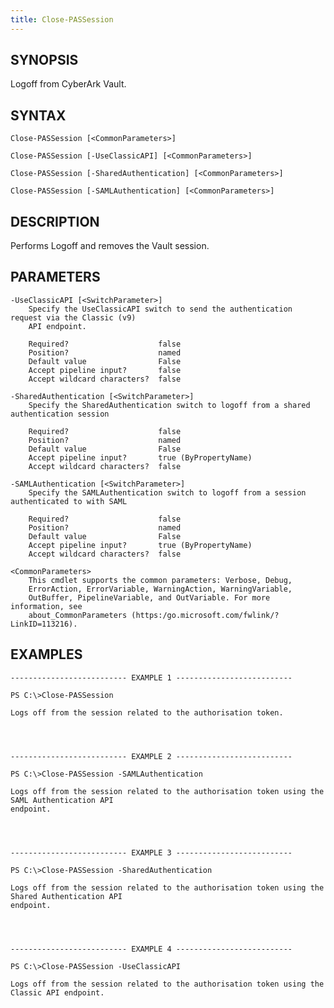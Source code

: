 ```yaml
---
title: Close-PASSession
---
```


## SYNOPSIS

Logoff from CyberArk Vault.

## SYNTAX

    Close-PASSession [<CommonParameters>]

    Close-PASSession [-UseClassicAPI] [<CommonParameters>]

    Close-PASSession [-SharedAuthentication] [<CommonParameters>]

    Close-PASSession [-SAMLAuthentication] [<CommonParameters>]

## DESCRIPTION

Performs Logoff and removes the Vault session.

## PARAMETERS

    -UseClassicAPI [<SwitchParameter>]
        Specify the UseClassicAPI switch to send the authentication request via the Classic (v9)
        API endpoint.

        Required?                    false
        Position?                    named
        Default value                False
        Accept pipeline input?       false
        Accept wildcard characters?  false

    -SharedAuthentication [<SwitchParameter>]
        Specify the SharedAuthentication switch to logoff from a shared authentication session

        Required?                    false
        Position?                    named
        Default value                False
        Accept pipeline input?       true (ByPropertyName)
        Accept wildcard characters?  false

    -SAMLAuthentication [<SwitchParameter>]
        Specify the SAMLAuthentication switch to logoff from a session authenticated to with SAML

        Required?                    false
        Position?                    named
        Default value                False
        Accept pipeline input?       true (ByPropertyName)
        Accept wildcard characters?  false

    <CommonParameters>
        This cmdlet supports the common parameters: Verbose, Debug,
        ErrorAction, ErrorVariable, WarningAction, WarningVariable,
        OutBuffer, PipelineVariable, and OutVariable. For more information, see
        about_CommonParameters (https:/go.microsoft.com/fwlink/?LinkID=113216).

## EXAMPLES

    -------------------------- EXAMPLE 1 --------------------------

    PS C:\>Close-PASSession

    Logs off from the session related to the authorisation token.




    -------------------------- EXAMPLE 2 --------------------------

    PS C:\>Close-PASSession -SAMLAuthentication

    Logs off from the session related to the authorisation token using the SAML Authentication API
    endpoint.




    -------------------------- EXAMPLE 3 --------------------------

    PS C:\>Close-PASSession -SharedAuthentication

    Logs off from the session related to the authorisation token using the Shared Authentication API
    endpoint.




    -------------------------- EXAMPLE 4 --------------------------

    PS C:\>Close-PASSession -UseClassicAPI

    Logs off from the session related to the authorisation token using the Classic API endpoint.
